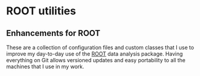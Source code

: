 # ROOT utilities

## Enhancements for ROOT

These are a collection of configuration files and custom classes that
I use to improve my day-to-day use of the <a target="_blank"
href="http://root.cern.ch/drupal/">ROOT</a> data analysis
package. Having everything on Git allows versioned updates and easy
portability to all the machines that I use in my work.

